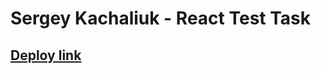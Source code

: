 # Sergey Kachaliuk - React Test Task

## [Deploy link](https://sergeykachaliuktodolist.netlify.app)

